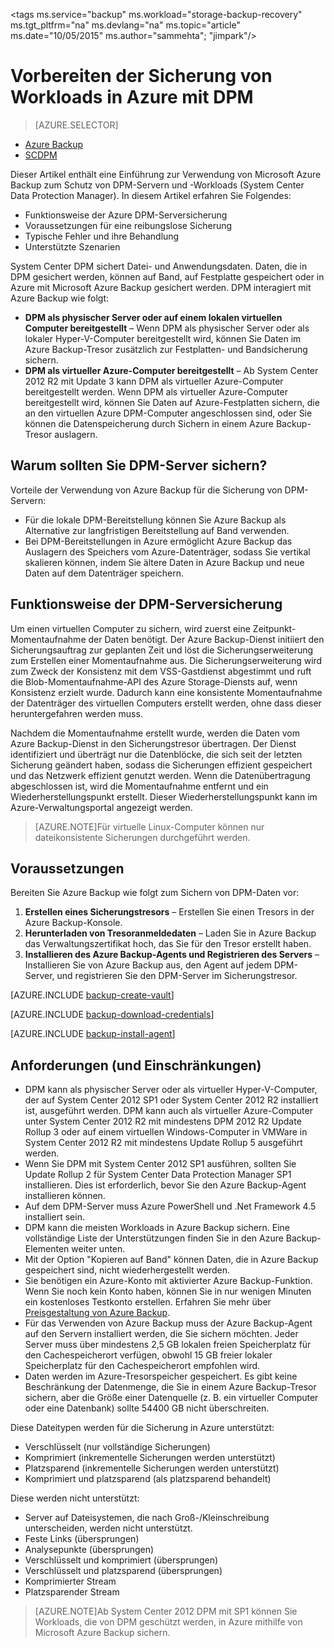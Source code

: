 <properties
	pageTitle="Einführung in Azure DPM Backup | Microsoft Azure"
	description="Eine Einführung in die Sicherung von DPM-Servern mithilfe des Azure Backup-Diensts"
	services="backup"
	documentationCenter=""
	authors="SamirMehta"
	manager="jwhit"
	editor=""/>

<tags ms.service="backup" ms.workload="storage-backup-recovery" ms.tgt_pltfrm="na" ms.devlang="na" ms.topic="article" ms.date="10/05/2015" ms.author="sammehta"; "jimpark"/>

# Vorbereiten der Sicherung von Workloads in Azure mit DPM

> [AZURE.SELECTOR]
- [Azure Backup](backup-azure-microsoft-azure-backup.md)
- [SCDPM](backup-azure-dpm-introduction.md)

Dieser Artikel enthält eine Einführung zur Verwendung von Microsoft Azure Backup zum Schutz von DPM-Servern und -Workloads (System Center Data Protection Manager). In diesem Artikel erfahren Sie Folgendes:

- Funktionsweise der Azure DPM-Serversicherung
- Voraussetzungen für eine reibungslose Sicherung
- Typische Fehler und ihre Behandlung
- Unterstützte Szenarien

System Center DPM sichert Datei- und Anwendungsdaten. Daten, die in DPM gesichert werden, können auf Band, auf Festplatte gespeichert oder in Azure mit Microsoft Azure Backup gesichert werden. DPM interagiert mit Azure Backup wie folgt:

- **DPM als physischer Server oder auf einem lokalen virtuellen Computer bereitgestellt** – Wenn DPM als physischer Server oder als lokaler Hyper-V-Computer bereitgestellt wird, können Sie Daten im Azure Backup-Tresor zusätzlich zur Festplatten- und Bandsicherung sichern.
- **DPM als virtueller Azure-Computer bereitgestellt** – Ab System Center 2012 R2 mit Update 3 kann DPM als virtueller Azure-Computer bereitgestellt werden. Wenn DPM als virtueller Azure-Computer bereitgestellt wird, können Sie Daten auf Azure-Festplatten sichern, die an den virtuellen Azure DPM-Computer angeschlossen sind, oder Sie können die Datenspeicherung durch Sichern in einem Azure Backup-Tresor auslagern.

## Warum sollten Sie DPM-Server sichern?

Vorteile der Verwendung von Azure Backup für die Sicherung von DPM-Servern:

- Für die lokale DPM-Bereitstellung können Sie Azure Backup als Alternative zur langfristigen Bereitstellung auf Band verwenden.
- Bei DPM-Bereitstellungen in Azure ermöglicht Azure Backup das Auslagern des Speichers vom Azure-Datenträger, sodass Sie vertikal skalieren können, indem Sie ältere Daten in Azure Backup und neue Daten auf dem Datenträger speichern.

## Funktionsweise der DPM-Serversicherung
Um einen virtuellen Computer zu sichern, wird zuerst eine Zeitpunkt-Momentaufnahme der Daten benötigt. Der Azure Backup-Dienst initiiert den Sicherungsauftrag zur geplanten Zeit und löst die Sicherungserweiterung zum Erstellen einer Momentaufnahme aus. Die Sicherungserweiterung wird zum Zweck der Konsistenz mit dem VSS-Gastdienst abgestimmt und ruft die Blob-Momentaufnahme-API des Azure Storage-Diensts auf, wenn Konsistenz erzielt wurde. Dadurch kann eine konsistente Momentaufnahme der Datenträger des virtuellen Computers erstellt werden, ohne dass dieser heruntergefahren werden muss.

Nachdem die Momentaufnahme erstellt wurde, werden die Daten vom Azure Backup-Dienst in den Sicherungstresor übertragen. Der Dienst identifiziert und überträgt nur die Datenblöcke, die sich seit der letzten Sicherung geändert haben, sodass die Sicherungen effizient gespeichert und das Netzwerk effizient genutzt werden. Wenn die Datenübertragung abgeschlossen ist, wird die Momentaufnahme entfernt und ein Wiederherstellungspunkt erstellt. Dieser Wiederherstellungspunkt kann im Azure-Verwaltungsportal angezeigt werden.

>[AZURE.NOTE]Für virtuelle Linux-Computer können nur dateikonsistente Sicherungen durchgeführt werden.

## Voraussetzungen
Bereiten Sie Azure Backup wie folgt zum Sichern von DPM-Daten vor:

1. **Erstellen eines Sicherungstresors** – Erstellen Sie einen Tresors in der Azure Backup-Konsole.
2. **Herunterladen von Tresoranmeldedaten** – Laden Sie in Azure Backup das Verwaltungszertifikat hoch, das Sie für den Tresor erstellt haben.
3. **Installieren des Azure Backup-Agents und Registrieren des Servers** – Installieren Sie von Azure Backup aus, den Agent auf jedem DPM-Server, und registrieren Sie den DPM-Server im Sicherungstresor.

[AZURE.INCLUDE [backup-create-vault](../../includes/backup-create-vault.md)]

[AZURE.INCLUDE [backup-download-credentials](../../includes/backup-download-credentials.md)]

[AZURE.INCLUDE [backup-install-agent](../../includes/backup-install-agent.md)]


## Anforderungen (und Einschränkungen)

- DPM kann als physischer Server oder als virtueller Hyper-V-Computer, der auf System Center 2012 SP1 oder System Center 2012 R2 installiert ist, ausgeführt werden. DPM kann auch als virtueller Azure-Computer unter System Center 2012 R2 mit mindestens DPM 2012 R2 Update Rollup 3 oder auf einem virtuellen Windows-Computer in VMWare in System Center 2012 R2 mit mindestens Update Rollup 5 ausgeführt werden.
- Wenn Sie DPM mit System Center 2012 SP1 ausführen, sollten Sie Update Rollup 2 für System Center Data Protection Manager SP1 installieren. Dies ist erforderlich, bevor Sie den Azure Backup-Agent installieren können.
- Auf dem DPM-Server muss Azure PowerShell und .Net Framework 4.5 installiert sein.
- DPM kann die meisten Workloads in Azure Backup sichern. Eine vollständige Liste der Unterstützungen finden Sie in den Azure Backup-Elementen weiter unten.
- Mit der Option "Kopieren auf Band" können Daten, die in Azure Backup gespeichert sind, nicht wiederhergestellt werden.
- Sie benötigen ein Azure-Konto mit aktivierter Azure Backup-Funktion. Wenn Sie noch kein Konto haben, können Sie in nur wenigen Minuten ein kostenloses Testkonto erstellen. Erfahren Sie mehr über [Preisgestaltung von Azure Backup](https://azure.microsoft.com/pricing/details/backup/).
- Für das Verwenden von Azure Backup muss der Azure Backup-Agent auf den Servern installiert werden, die Sie sichern möchten. Jeder Server muss über mindestens 2,5 GB lokalen freien Speicherplatz für den Cachespeicherort verfügen, obwohl 15 GB freier lokaler Speicherplatz für den Cachespeicherort empfohlen wird.
- Daten werden im Azure-Tresorspeicher gespeichert. Es gibt keine Beschränkung der Datenmenge, die Sie in einem Azure Backup-Tresor sichern, aber die Größe einer Datenquelle (z. B. ein virtueller Computer oder eine Datenbank) sollte 54400 GB nicht überschreiten.

Diese Dateitypen werden für die Sicherung in Azure unterstützt:

- Verschlüsselt (nur vollständige Sicherungen)
- Komprimiert (inkrementelle Sicherungen werden unterstützt)
- Platzsparend (inkrementelle Sicherungen werden unterstützt)
- Komprimiert und platzsparend (als platzsparend behandelt)

Diese werden nicht unterstützt:

- Server auf Dateisystemen, die nach Groß-/Kleinschreibung unterscheiden, werden nicht unterstützt.
- Feste Links (übersprungen)
- Analysepunkte (übersprungen)
- Verschlüsselt und komprimiert (übersprungen)
- Verschlüsselt und platzsparend (übersprungen)
- Komprimierter Stream
- Platzsparender Stream

>[AZURE.NOTE]Ab System Center 2012 DPM mit SP1 können Sie Workloads, die von DPM geschützt werden, in Azure mithilfe von Microsoft Azure Backup sichern.

<!---HONumber=Oct15_HO3-->